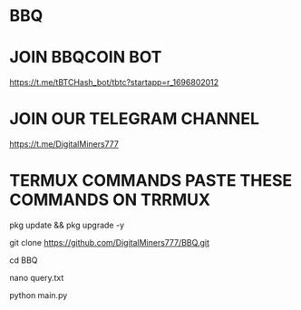 # BBQ

# JOIN BBQCOIN BOT

https://t.me/tBTCHash_bot/tbtc?startapp=r_1696802012

# JOIN OUR TELEGRAM CHANNEL
https://t.me/DigitalMiners777

 # TERMUX COMMANDS PASTE THESE COMMANDS ON TRRMUX
 
pkg update && pkg upgrade -y

git clone https://github.com/DigitalMiners777/BBQ.git

cd BBQ

nano query.txt

python main.py
